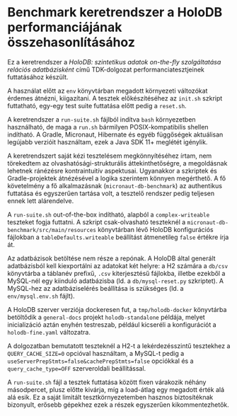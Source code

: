 # Benchmark keretrendszer a HoloDB performanciájának összehasonlításához

Ez a keretrendszer a *HoloDB: szintetikus adatok on-the-fly szolgáltatása relációs adatbázisként*
című TDK-dolgozat performanciatesztjeinek futtatásához készült.

A használat előtt az `env` könyvtárban megadott környezeti változókat érdemes átnézni, kiigazítani.
A tesztek előkészítéséhez az `init.sh` szkript futtatható,
egy-egy test suite futtatása előtt pedig a `reset.sh`.

A keretrendszer a `run-suite.sh` fájlból indítva `bash` környezetben használható,
de maga a `run.sh` bármilyen POSIX-kompatibilis shellen indítható.
A Gradle, Micronaut, Hibernate és egyéb függőségek aktuálisan legújabb verzióit használtam,
ezek a Java SDK 11+ meglétét igénylik.

A keretrendszert saját kézi tesztelésem megkönnyítéséhez írtam,
nem törekedtem az olvashatósági-strukturális áttekinthetőségre,
a megoldásnak lehetnek ránézésre kontraintuitív aspektusai.
Ugyanakkor a szkriptek és Gradle-projektek átnézésével a logika szerintem könnyen megérthető.
A fő követelmény a fő alkalmazásnak (`micronaut-db-benchmark`)
az authentikus futtatása és egyszerűen tartása volt,
a tesztelő rendszer pedig teljesen ennek lett alárendelve.

A `run-suite.sh` out-of-the-box indítható,
alapból a `complex-writeable` teszteket fogja futtatni.
A szkript csak-olvasható teszteknél a `micronaut-db-benchmark/src/main/resources`
könyvtárban lévő HoloDB konfigurációs fájlokban a `tableDefaults.writeable` beállítást
átmenetileg `false` értékre írja át.

Az adatbázisok betöltése nem része a repónak.
A HoloDB által generált adatbázisból kell kiexportálni az adatokat két helyre:
a H2 számára a `db/csv` könyvtárba a táblanév prefixű, `.csv` kiterjesztésű fájlokba,
illetbe ezekből a MySQL-nél egy kiinduló adatbázisba (ld. a `db/mysql-reset.py` szkriptet).
A MySQL-hez az adatbáziselérés beállítása is szükséges (ld. a `env/mysql.env.sh` fájlt).

A HoloDB szerver verziója dockeresen fut,
a `tmp/holodb-docker` könyvtárba betöltődik a `general-docs` projekt `holodb-standalone` példája,
melyet inicializáció aztán enyhén testreszab,
például kicseréli a konfigurációt a `holodb-fine.yaml` változatra.

A dolgozatban bemutatott teszteknél a H2-t a lekérdezésszintű tesztekhez
a `QUERY_CACHE_SIZE=0` opcióval használtam,
a MySQL-t pedig a `useServerPrepStmts=false&cachePrepStmts=false` opciókkal
és a `query_cache_type=OFF` szerveroldali beállítással.

A `run-suite.sh` fájl a tesztek futtatása között fixen várakozik néhány másodpercet,
plusz előtte kivárja, míg a load-átlag egy megadott érték alá alá esik.
Ez a saját limitált tesztkörnyezetemben hasznos biztosítéknak bizonyult,
erősebb gépekhez ezek a részek egyszerűen kikommentezhetők.
